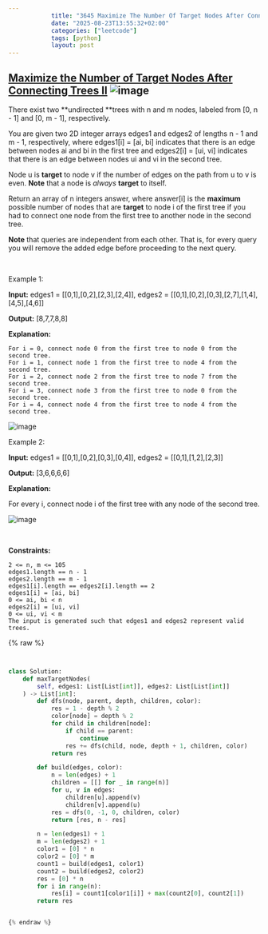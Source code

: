 ```yaml
---
            title: "3645 Maximize The Number Of Target Nodes After Connecting Trees Ii"
            date: "2025-08-23T13:55:32+02:00"
            categories: ["leetcode"]
            tags: [python]
            layout: post
---
```

            
## [Maximize the Number of Target Nodes After Connecting Trees II](https://leetcode.com/problems/maximize-the-number-of-target-nodes-after-connecting-trees-ii) ![image](https://img.shields.io/badge/Difficulty-Hard-red)

There exist two **undirected **trees with n and m nodes, labeled from [0, n - 1] and [0, m - 1], respectively.

You are given two 2D integer arrays edges1 and edges2 of lengths n - 1 and m - 1, respectively, where edges1[i] = [ai, bi] indicates that there is an edge between nodes ai and bi in the first tree and edges2[i] = [ui, vi] indicates that there is an edge between nodes ui and vi in the second tree.

Node u is **target** to node v if the number of edges on the path from u to v is even. **Note** that a node is *always* **target** to itself.

Return an array of n integers answer, where answer[i] is the **maximum** possible number of nodes that are **target** to node i of the first tree if you had to connect one node from the first tree to another node in the second tree.

**Note** that queries are independent from each other. That is, for every query you will remove the added edge before proceeding to the next query.

 

Example 1:

**Input:** edges1 = [[0,1],[0,2],[2,3],[2,4]], edges2 = [[0,1],[0,2],[0,3],[2,7],[1,4],[4,5],[4,6]]

**Output:** [8,7,7,8,8]

**Explanation:**

	For i = 0, connect node 0 from the first tree to node 0 from the second tree.
	For i = 1, connect node 1 from the first tree to node 4 from the second tree.
	For i = 2, connect node 2 from the first tree to node 7 from the second tree.
	For i = 3, connect node 3 from the first tree to node 0 from the second tree.
	For i = 4, connect node 4 from the first tree to node 4 from the second tree.

![image](https://assets.leetcode.com/uploads/2024/09/24/3982-1.png)

Example 2:

**Input:** edges1 = [[0,1],[0,2],[0,3],[0,4]], edges2 = [[0,1],[1,2],[2,3]]

**Output:** [3,6,6,6,6]

**Explanation:**

For every i, connect node i of the first tree with any node of the second tree.

![image](https://assets.leetcode.com/uploads/2024/09/24/3928-2.png)

 

**Constraints:**

	2 <= n, m <= 105
	edges1.length == n - 1
	edges2.length == m - 1
	edges1[i].length == edges2[i].length == 2
	edges1[i] = [ai, bi]
	0 <= ai, bi < n
	edges2[i] = [ui, vi]
	0 <= ui, vi < m
	The input is generated such that edges1 and edges2 represent valid trees.

{% raw %}


```python


class Solution:
    def maxTargetNodes(
        self, edges1: List[List[int]], edges2: List[List[int]]
    ) -> List[int]:
        def dfs(node, parent, depth, children, color):
            res = 1 - depth % 2
            color[node] = depth % 2
            for child in children[node]:
                if child == parent:
                    continue
                res += dfs(child, node, depth + 1, children, color)
            return res

        def build(edges, color):
            n = len(edges) + 1
            children = [[] for _ in range(n)]
            for u, v in edges:
                children[u].append(v)
                children[v].append(u)
            res = dfs(0, -1, 0, children, color)
            return [res, n - res]

        n = len(edges1) + 1
        m = len(edges2) + 1
        color1 = [0] * n
        color2 = [0] * m
        count1 = build(edges1, color1)
        count2 = build(edges2, color2)
        res = [0] * n
        for i in range(n):
            res[i] = count1[color1[i]] + max(count2[0], count2[1])
        return res


{% endraw %}
```
